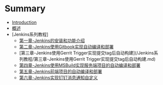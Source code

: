 ﻿# Summary

* [Introduction](README.md)
* [概述](SUMMARY.md)
* [Jenkins系列教程]
  * [第一章-Jenkins的安装和功能介绍](/Jenkins系列教程/第一章-Jenkins的安装和功能介绍.md)
  * [第二章-Jenkins使用Gitbook实现自动编译和部署](/Jenkins系列教程/第二章-Jenkins使用Gitbook实现自动编译和部署.md)
  * [第三章-Jenkins使用Gerrit Trigger实现提交tag后自动构建](/Jenkins系列教程/第三章-Jenkins使用Gerrit Trigger实现提交tag后自动构建.md)
  * [第四章-Jenkins使用MSBuild实现服务端项目的自动编译和部署](/Jenkins系列教程/第四章-Jenkins使用MSBuild实现服务端项目的自动编译和部署.md)
  * [第五章-Jenkins前端项目的自动编译和部署](/Jenkins系列教程/第五章-Jenkins前端项目的自动编译和部署.md)
  * [第六章-Jenkins实现钉钉消息通知自定义](/Jenkins系列教程/第六章-Jenkins实现钉钉消息通知自定义.md)